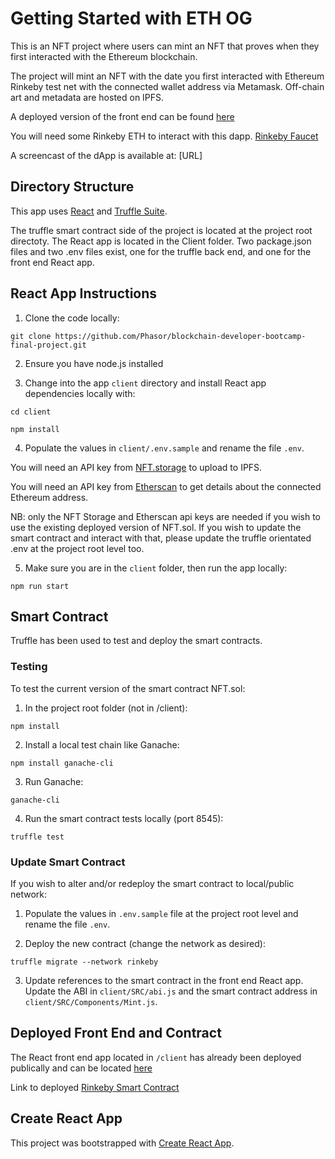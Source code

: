 # Getting Started with ETH OG

This is an NFT project where users can mint an NFT that proves when they first interacted with the Ethereum blockchain.

The project will mint an NFT with the date you first interacted with Ethereum Rinkeby test net with the connected wallet address via Metamask. Off-chain art and metadata are hosted on IPFS.

A deployed version of the front end can be found [here](https://fervent-carson-b164f3.netlify.app)

You will need some Rinkeby ETH to interact with this dapp. [Rinkeby Faucet](https://faucets.chain.link/rinkeby)

A screencast of the dApp is available at: [URL]


## Directory Structure

This app uses [React](https://reactjs.org/) and [Truffle Suite](https://trufflesuite.com/).

The truffle smart contract side of the project is located at the project root directoty. The React app is located in the Client folder. Two package.json files and two .env files exist, one for the truffle back end, and one for the front end React app.


## React App Instructions

1. Clone the code locally: 

`git clone https://github.com/Phasor/blockchain-developer-bootcamp-final-project.git`

2. Ensure you have node.js installed

3. Change into the app `client` directory and install React app dependencies locally with:

`cd client`

`npm install`

4. Populate the values in `client/.env.sample` and rename the file `.env`. 

You will need an API key from [NFT.storage](https://nft.storage/) to upload to IPFS.

You will need an API key from [Etherscan](https://etherscan.io/apis) to get details about the connected Ethereum address.

NB: only the NFT Storage and Etherscan api keys are needed if you wish to use the existing deployed version of NFT.sol. If you wish to update the smart contract and interact with that, please update the truffle orientated .env at the project root level too.

5. Make sure you are in the `client` folder, then run the app locally:

`npm run start`


## Smart Contract

Truffle has been used to test and deploy the smart contracts. 


### Testing

To test the current version of the smart contract NFT.sol:

1. In the project root folder (not in /client):

`npm install`

2. Install a local test chain like Ganache:

`npm install ganache-cli`

3. Run Ganache:

`ganache-cli`

4. Run the smart contract tests locally (port 8545):

`truffle test `


### Update Smart Contract

If you wish to alter and/or redeploy the smart contract to local/public network:

1. Populate the values in `.env.sample` file at the project root level and rename the file `.env`. 

2. Deploy the new contract (change the network as desired):

 `truffle migrate --network rinkeby`

3. Update references to the smart contract in the front end React app. Update the ABI in `client/SRC/abi.js` and the smart contract address in `client/SRC/Components/Mint.js`.


## Deployed Front End and Contract

The React front end app located in `/client` has already been deployed publically and can be located [here](https://fervent-carson-b164f3.netlify.app/)

Link to deployed [Rinkeby Smart Contract](https://rinkeby.etherscan.io/address/0x5560ecedd9f72f5b74baae7a4ede487579f216ca)


## Create React App

This project was bootstrapped with [Create React App](https://github.com/facebook/create-react-app).
